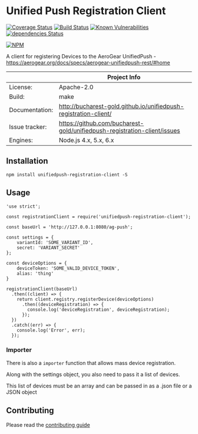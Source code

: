 # Unified Push Registration Client

[![Coverage Status](https://coveralls.io/repos/github/bucharest-gold/unifiedpush-registration-client/badge.svg?branch=master)](https://coveralls.io/github/bucharest-gold/unifiedpush-registration-client?branch=master)
[![Build Status](https://travis-ci.org/bucharest-gold/unifiedpush-registration-client.svg?branch=master)](https://travis-ci.org/bucharest-gold/unifiedpush-registration-client) 
[![Known Vulnerabilities](https://snyk.io/test/npm/unifiedpush-registration-client/badge.svg)](https://snyk.io/test/npm/unifiedpush-registration-client) 
[![dependencies Status](https://david-dm.org/bucharest-gold/unifiedpush-registration-client/status.svg)](https://david-dm.org/bucharest-gold/unifiedpush-registration-client)

[![NPM](https://nodei.co/npm/unifiedpush-registration-client.png)](https://npmjs.org/package/unifiedpush-registration-client)

A client for registering Devices to the AeroGear UnifiedPush - https://aerogear.org/docs/specs/aerogear-unifiedpush-rest/#home

|                 | Project Info  |
| --------------- | ------------- |
| License:        | Apache-2.0  |
| Build:          | make  |
| Documentation:  | http://bucharest-gold.github.io/unifiedpush-registration-client/  |
| Issue tracker:  | https://github.com/bucharest-gold/unifiedpush-registration-client/issues  |
| Engines:        | Node.js 4.x, 5.x, 6.x

## Installation

`npm install unifiedpush-registration-client -S`

## Usage

    'use strict';

    const registrationClient = require('unifiedpush-registration-client');

    const baseUrl = 'http://127.0.0.1:8080/ag-push';

    const settings = {
        variantId: 'SOME_VARIANT_ID',
        secret: 'VARIANT_SECRET'
    };

    const deviceOptions = {
        deviceToken: 'SOME_VALID_DEVICE_TOKEN',
        alias: 'thing'
    }

    registrationClient(baseUrl)
      .then((client) => {
        return client.registry.registerDevice(deviceOptions)
          .then((deviceRegistration) => {
            console.log('deviceRegistration', deviceRegistration);
          });
      })
      .catch((err) => {
        console.log('Error', err);
      });


### Importer

There is also a `importer` function that allows mass device registration.

Along with the settings object, you also need to pass it a list of devices.

This list of devices must be an array and can be passed in as a .json file or a JSON object

## Contributing

Please read the [contributing guide](./CONTRIBUTING.md)
